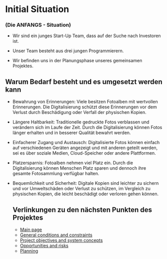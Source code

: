 # Initial Situation
### (Die ANFANGS - Situation)  

 

- Wir sind ein junges Start-Up Team, dass auf der Suche nach Investoren ist.  

 

- Unser Team besteht aus drei jungen Programmierern.  

 

- Wir befinden uns in der Planungsphase unseres gemeinsamen Projektes.  

 
## Warum Bedarf besteht und es umgesetzt werden kann 

-  Bewahrung von Erinnerungen: Viele besitzen Fotoalben mit wertvollen Erinnerungen. Die Digitalisierung schützt diese Erinnerungen vor dem Verlust durch Beschädigung oder Verfall der physischen Kopien. 

- Längere Haltbarkeit: Traditionelle gedruckte Fotos verblassen und verändern sich im Laufe der Zeit. Durch die Digitalisierung können Fotos länger erhalten und in besserer Qualität bewahrt werden. 

- Einfacherer Zugang und Austausch: Digitalisierte Fotos können einfach auf verschiedenen Geräten angezeigt und mit anderen geteilt werden, sei es über soziale Medien, Cloud-Speicher oder andere Plattformen. 

- Platzersparnis: Fotoalben nehmen viel Platz ein. Durch die Digitalisierung können Menschen Platz sparen und dennoch ihre gesamte Fotosammlung verfügbar halten. 

- Bequemlichkeit und Sicherheit: Digitale Kopien sind leichter zu sichern und vor Umweltschäden oder Verlust zu schützen, im Vergleich zu physischen Kopien, die leicht beschädigt oder verloren gehen können.

    ## Verlinkungen zu den nächsten Punkten des Projektes
  - [Main page]([https://github.com/palmetspat/project1Syp/blob/main/Initial%20Situation.md](https://github.com/palmetspat/project1Syp/blob/main/PROJECT-PHOTOBOOK.md))
  - [General conditions and constraints](https://github.com/palmetspat/project1Syp/blob/main/General%20conditions%20and%20constraints.md)
  - [Project objectives and system concepts](https://github.com/palmetspat/project1Syp/blob/main/Project%20objectives%20and%20system%20concepts.md)
  - [Opportunities and risks](https://github.com/palmetspat/project1Syp/blob/main/Opportunities%20and%20risks.md)
  - [Planning](https://github.com/palmetspat/project1Syp/blob/main/Planning.md)
  

 


